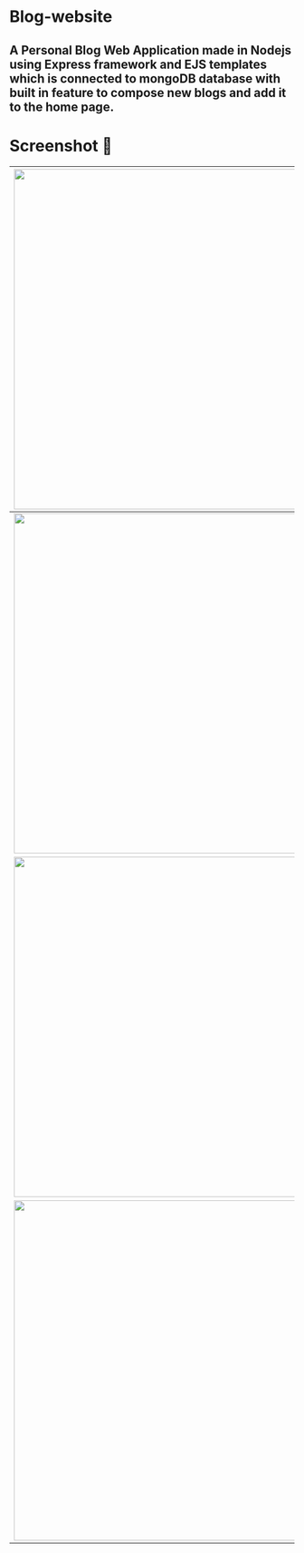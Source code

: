 # Blog-website
## A Personal Blog Web Application made in Nodejs using Express framework and EJS templates which is connected to mongoDB database with built in feature to compose new blogs and add it to the home page.


# Screenshot 📸
|<img src="https://user-images.githubusercontent.com/65064180/125835556-624bcb5f-6a4d-46fa-acbf-705b55e373a9.png" height="600" width="1000" />|
|---|
|<img src="https://user-images.githubusercontent.com/65064180/125835545-c0e863f0-9dda-4517-9084-cb3c304cf7e2.png" height="600" width="1000" />|
|<img src="https://user-images.githubusercontent.com/65064180/125835558-cdc4bf25-5b46-4d8f-886d-a7a94b246b4a.png" height="600" width="1000" />|
|<img src="https://user-images.githubusercontent.com/65064180/125835551-ec8dfebd-4502-4425-b677-5fd8912dc0e4.png" height="600" width="1000" />|
